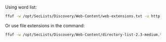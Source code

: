 Using word list:

```bash
ffuf -w /opt/SecLists/Discovery/Web-Content/web-extensions.txt -u http://94.237.54.231:51800/blog/indexFUZZ
```

Or use file extensions in the command:

```bash
ffuf -w /opt/SecLists/Discovery/Web-Content/directory-list-2.3-medium.txt -u http://94.237.54.231:51800/blog/FUZZ -e .php,.html
```


